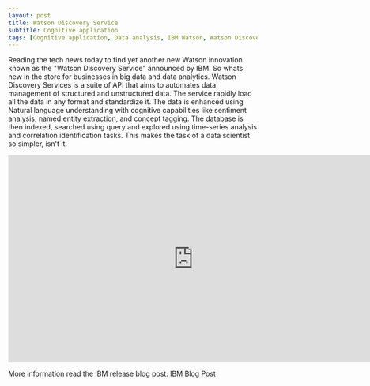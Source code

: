 ```yaml
---
layout: post
title: Watson Discovery Service
subtitle: Cognitive application
tags: [Cognitive application, Data analysis, IBM Watson, Watson Discovery Service]
---
```


Reading the tech news today to find yet another new Watson innovation known as the "Watson Discovery Service" announced by IBM. So whats new in the store for businesses in big data and data analytics. Watson Discovery Services is a suite of API that aims to automates data management of structured and unstructured data. The service rapidly load all the data in any format and standardize it. The data is enhanced using Natural language understanding with cognitive capabilities like sentiment analysis, named entity extraction, and concept tagging. The database is then indexed, searched using query and explored using time-series analysis and correlation identification tasks. This makes the task of a data scientist so simpler, isn't it.

<iframe width="748" height="421" src="https://www.youtube.com/embed/q4SVFg6bN5E" frameborder="0" allow="autoplay; encrypted-media" allowfullscreen></iframe>


More information read the IBM release blog post: [IBM Blog Post](https://www.ibm.com/blogs/watson/2016/12/watson-discovery-service-understand-data-scale-less-effort/)

